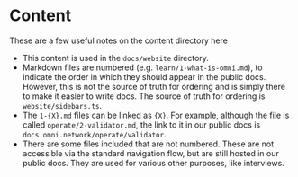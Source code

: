 # Content

These are a few useful notes on the content directory here

- This content is used in the `docs/website` directory.
- Markdown files are numbered (e.g. `learn/1-what-is-omni.md`), to indicate the order in which they should appear in the public docs. However, this is not the source of truth for ordering and is simply there to make it easier to write docs. The source of truth for ordering is `website/sidebars.ts`.
- The `1-{X}.md` files can be linked as `{X}`. For example, although the file is called `operate/2-validator.md`, the link to it in our public docs is `docs.omni.network/operate/validator`.
- There are some files included that are not numbered. These are not accessible via the standard navigation flow, but are still hosted in our public docs. They are used for various other purposes, like interviews.

